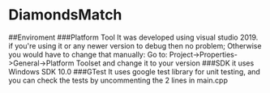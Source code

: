 # DiamondsMatch

##Enviroment
###Platform Tool
It was developed using visual studio 2019. if you're using it or any newer version to debug then no problem;
Otherwise you would have to change that manually:
Go to: Project->Properties->General->Platform Toolset and change it to your version
###SDK
it uses Windows SDK 10.0
###GTest
It uses google test library for unit testing, and you can check the tests by uncommenting the 2 lines in main.cpp

##
